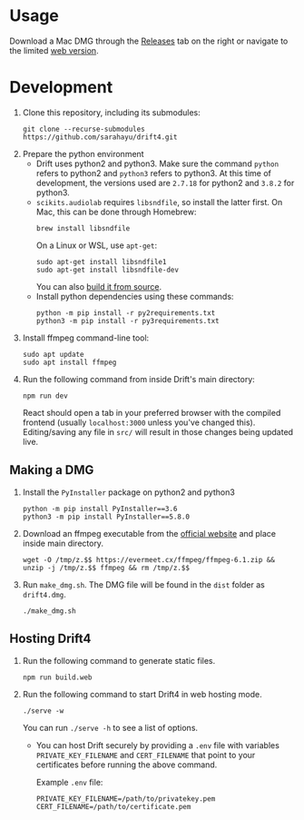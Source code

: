 # Usage

Download a Mac DMG through the [Releases](https://github.com/sarahayu/drift4/releases) tab on the right or navigate to the limited [web version](http://drift4.spokenweb.ca/).

# Development

1. Clone this repository, including its submodules:
    ```shell
    git clone --recurse-submodules https://github.com/sarahayu/drift4.git
2. Prepare the python environment
    * Drift uses python2 and python3. Make sure the command `python` refers to python2 and `python3` refers to python3. At this time of development, the versions used are `2.7.18` for python2 and `3.8.2` for python3.
    * `scikits.audiolab` requires `libsndfile`, so install the latter first. On Mac, this can be done through Homebrew:
      ```shell
      brew install libsndfile
      ```
      On a Linux or WSL, use `apt-get`:
      ```shell
      sudo apt-get install libsndfile1
      sudo apt-get install libsndfile-dev
      ```
      You can also [build it from source](https://stackoverflow.com/a/13999827).
    * Install python dependencies using these commands:
      ```shell
      python -m pip install -r py2requirements.txt
      python3 -m pip install -r py3requirements.txt
      ```
3. Install ffmpeg command-line tool:
    ```shell
    sudo apt update
    sudo apt install ffmpeg
    ```
4. Run the following command from inside Drift's main directory:
    ```shell
    npm run dev
    ```
    React should open a tab in your preferred browser with the compiled frontend (usually `localhost:3000` unless you've changed this). Editing/saving any file in `src/` will result in those changes being updated live.

## Making a DMG

1. Install the `PyInstaller` package on python2 and python3
    ```shell
    python -m pip install PyInstaller==3.6
    python3 -m pip install PyInstaller==5.8.0
    ```
2. Download an ffmpeg executable from the [official website](https://www.ffmpeg.org/download.html) and place inside main directory. 
    ```shell
    wget -O /tmp/z.$$ https://evermeet.cx/ffmpeg/ffmpeg-6.1.zip && unzip -j /tmp/z.$$ ffmpeg && rm /tmp/z.$$
    ```
2. Run `make_dmg.sh`. The DMG file will be found in the `dist` folder as `drift4.dmg`.
    ```shell
    ./make_dmg.sh
    ```

## Hosting Drift4

1. Run the following command to generate static files.
    ```shell
    npm run build.web
    ```
2. Run the following command to start Drift4 in web hosting mode.
    ```shell
    ./serve -w
    ```
    You can run `./serve -h` to see a list of options.
    * You can host Drift securely by providing a `.env` file with variables `PRIVATE_KEY_FILENAME` and `CERT_FILENAME` that point to your certificates before running the above command.
      
      Example `.env` file:
      ```shell
      PRIVATE_KEY_FILENAME=/path/to/privatekey.pem
      CERT_FILENAME=/path/to/certificate.pem
      ```

